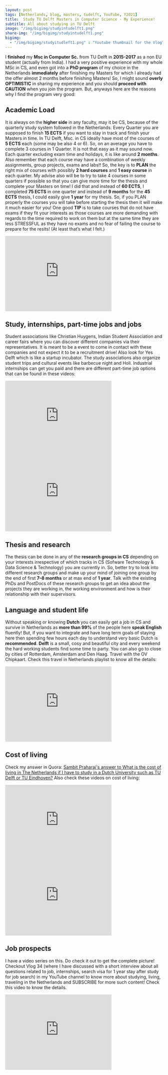 ```yaml
---
layout: post
tags: [Netherlands, blog, masters, tudelft, YouTube, Y2021]
title:  Study TU Delft Masters in Computer Science - My Experience!
subtitle: All about studying in TU Delft
image: "/img/bigimg/studyintudelft1.png"
share-img: "/img/bigimg/studyintudelft1.png"
bigimg:
  - "/img/bigimg/studyitudleft1.png" : "Youtube thumbnail for the Vlog"
---
```


I **finished** my **Msc in Computer Sc.** from TU Delft in **2015-2017** as a non EU student (actually from India). I had a very positive experience with my whole MSc in CS, and even got into a **PhD program** of my choice in the Netherlands **immediately** after finishing my Masters for which I already had the offer almost 2 months before finishing Masters! So, I might sound **overly OPTIMISTIC** in sharing my experience and you should **proceed with CAUTION** when you join the program. But, anyways here are the reasons why I find the program very good:

##  Academic Load
It is always on the **higher side** in any faculty, may it be CS, because of the quarterly study system followed in the Netherlands. Every Quarter you are supposed to finish **15 ECTS** if you want to stay in track and finish your Masters in time. In TU Delft, Msc. in CS ideally have most of the courses of **5 ECTS** each (some may be also 4 or 6). So, on an average you have to complete 3 courses in 1 Quarter. It is not that easy as it may sound now. Each quarter excluding exam time and holidays, it is like around **2 months**. Also remember that each course may have a combination of weekly assignments, group projects, exams and labs!! So, the key is to **PLAN** the right mix of courses with possibly **2 hard courses** and **1 easy course** in each quarter. My advise also will be to try to take 4 courses in some quarters if possible so that you can give more time for the thesis and complete your Masters on time! I did that and instead of **60 ECTS**, I completed **75 ECTS** in one quarter and instead of **9 months** for the **45 ECTS** thesis, I could easily give **1 year** for my thesis. So, if you PLAN properly the courses you will take before starting the thesis then it will make it much easier for you! One good **TIP** is to take courses that do not have exams if they fit your interests as those courses are more demanding with regards to the time required to work on them but at the same time they are less STRESSFUL as they have no exams and no fear of failing the course to prepare for the resits! (At least that’s what I felt.)
     
<iframe width="340" height="240"  src="https://www.youtube.com/embed/eXO8cfkGeIs" title="YouTube video player" frameborder="0" allow="accelerometer; autoplay; clipboard-write; encrypted-media; gyroscope; picture-in-picture" allowfullscreen></iframe>

## Study, internships, part-time jobs and jobs
Student associations like Christian Huygens, Indian Student Association and career fairs where you can discover different companies via their representatives. It is meant to be a event to come in contact with these companies and not expect it to be a recruitment drive! Also look for Yes Delft which is like a startup incubator. The study associations also organize student trips and cultural events like barbecue night and Holi. Industrial internships can get you paid and there are different part-time job options that can be found in these videos:
    
<iframe width="340" height="240" src="https://www.youtube.com/embed/tEQAwyDRH8o" title="YouTube video player" frameborder="0" allow="accelerometer; autoplay; clipboard-write; encrypted-media; gyroscope; picture-in-picture" allowfullscreen></iframe>

<iframe width="340" height="240"  src="https://www.youtube.com/embed/eWdhoqFzLaY" title="YouTube video player" frameborder="0" allow="accelerometer; autoplay; clipboard-write; encrypted-media; gyroscope; picture-in-picture" allowfullscreen></iframe>

## Thesis and research
The thesis can be done in any of the **research groups in CS** depending on your interests irrespective of which tracks in CS (Sofware Technology & Data Science & Technology) you are currently in. So, better try to look into different research groups and make up your mind of joining one group by the end of first **7–8 months** or at max end of **1 year**. Talk with the existing PhDs and PostDocs of these research groups to get an idea about the projects they are working in, the working environment and how is their relationship with their supervisors.

## Language and student life
Without speaking or knowing **Dutch** you can easily get a job in CS and survive in Netherlands as **more than 99%** of the people here **speak English** fluently! But, if you want to integrate and have long term goals of staying here then spending few hours each day to understand very basic Dutch is **recommended**. **Delft** is a small, cosy and beautiful city and every weekend the hard working students find some time to party. You can also go to close by cities of Rotterdam, Amsterdam and Den Haag. Travel with the OV Chipkaart. Check this travel in Netherlands playlist to know all the details:
<iframe width="340" height="240" src="https://www.youtube.com/embed/videoseries?list=PLrToNHU_lzAiCfKqRYAUM2gQkeppaOCXU" title="YouTube video player" frameborder="0" allow="accelerometer; autoplay; clipboard-write; encrypted-media; gyroscope; picture-in-picture" allowfullscreen></iframe>

## Cost of living
Check my answer in Quora: [Sambit Praharaj's answer to What is the cost of living in The Netherlands if I have to study in a Dutch University such as TU Delft or TU Eindhoven?](https://www.quora.com/What-is-the-cost-of-living-in-The-Netherlands-if-I-have-to-study-in-a-Dutch-University-such-as-TU-Delft-or-TU-Eindhoven/answer/Sambit-Praharaj) Also check these videos on cost of living:

<iframe width="340" height="240" src="https://www.youtube.com/embed/dgiey7SwWrk" title="YouTube video player" frameborder="0" allow="accelerometer; autoplay; clipboard-write; encrypted-media; gyroscope; picture-in-picture" allowfullscreen></iframe>

<iframe width="340" height="240" src="https://www.youtube.com/embed/rCQwLGXUUYg" title="YouTube video player" frameborder="0" allow="accelerometer; autoplay; clipboard-write; encrypted-media; gyroscope; picture-in-picture" allowfullscreen></iframe>

## Job prospects 
I have a video series on this. Do check it out to get the complete picture! Checkout Vlog 34 (where I have discussed with a short interview about all questions related to job, internships, search visa for 1 year stay after study for job search) in my YouTube channel to know more about studying, living, traveling in the Netherlands and SUBSCRIBE for more such content! Check this video to know the details.

<iframe width="340" height="240" src="https://www.youtube.com/embed/kOIA0ljX4xY" title="YouTube video player" frameborder="0" allow="accelerometer; autoplay; clipboard-write; encrypted-media; gyroscope; picture-in-picture" allowfullscreen></iframe>
